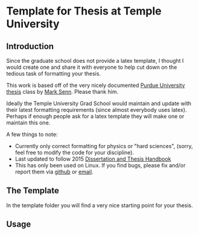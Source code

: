 Template for Thesis at Temple University
========================================

Introduction
------------

Since the graduate school does not provide a latex template, I thought I would 
create one and share it with everyone to help cut down on the tedious task of 
formatting your thesis.

This work is based off of the very nicely documented [Purdue University 
thesis](https://engineering.purdue.edu/~mark/puthesis/)
class by [Mark Senn](https://engineering.purdue.edu/~mark/). Please thank him.

Ideally the Temple University Grad School would maintain and update with their 
latest formatting requirements (since almost everybody uses latex). Perhaps if 
enough people ask for a latex template they will make one or maintain this one.

A few things to note:
 - Currently only correct formatting for physics or "hard sciences",
   (sorry, feel free to modify the code for your discipline).
 - Last updated to follow 2015 [Dissertation and Thesis 
   Handbook](http://www.temple.edu/dissertationhandbook/index.htm)
 - This has only been used on Linux.  If you find bugs, please fix and/or 
   report them via [github](https://github.com/whit2333/tuthesis) or 
   [email](whit@temple.edu).

The Template
------------

In the template folder you will find a very nice starting point for your 
thesis.

Usage
-----





